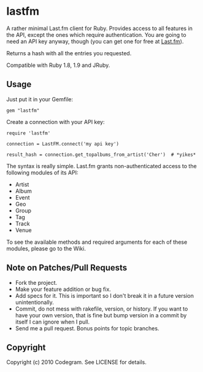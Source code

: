 # lastfm

A rather minimal Last.fm client for Ruby. Provides access to all features in the API,
except the ones which require authentication. You are going to need an API key
anyway, though (you can get one for free at [Last.fm](http://www.last.fm/api/account)).

Returns a hash with all the entries you requested.

Compatible with Ruby 1.8, 1.9 and JRuby.

## Usage

Just put it in your Gemfile:

    gem "lastfm"

Create a connection with your API key:

    require 'lastfm'

    connection = LastFM.connect('my api key')

    result_hash = connection.get_topalbums_from_artist('Cher')  # *yikes*

The syntax is really simple. Last.fm grants non-authenticated access to the following
modules of its API:

* Artist
* Album
* Event
* Geo
* Group
* Tag
* Track
* Venue

To see the available methods and required arguments for each of these modules,
please go to the Wiki.

## Note on Patches/Pull Requests
 
* Fork the project.
* Make your feature addition or bug fix.
* Add specs for it. This is important so I don't break it in a
  future version unintentionally.
* Commit, do not mess with rakefile, version, or history.
  If you want to have your own version, that is fine but bump version
  in a commit by itself I can ignore when I pull.
* Send me a pull request. Bonus points for topic branches.

## Copyright

Copyright (c) 2010 Codegram. See LICENSE for details.
